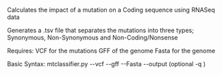 Calculates the impact of a mutation on a Coding sequence using RNASeq data

Generates a .tsv file that separates the mutations into three types; Synonymous, Non-Synonymous and Non-Coding/Nonsense

Requires:
VCF for the mutations
GFF of the genome
Fasta for the genome

Basic Syntax:
mtclassifier.py --vcf <VCF file> --gff <GFF file> --Fasta <FASTA file> --output <Output file name> (optional -q <Quality score>)  
